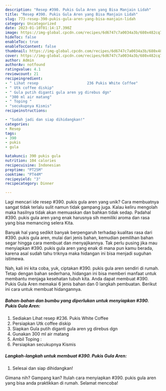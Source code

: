 ```yaml
---
description: "Resep #390. Pukis Gula Aren yang Bisa Manjain Lidah"
title: "Resep #390. Pukis Gula Aren yang Bisa Manjain Lidah"
slug: 773-resep-390-pukis-gula-aren-yang-bisa-manjain-lidah
category: Uncategorized
date: 2023-01-10T01:14:17.390Z
image: https://img-global.cpcdn.com/recipes/6d6747c7a0034a3b/680x482cq70/390-pukis-gula-aren-foto-resep-utama.jpg
hideToc: false
enableToc: true
enableTocContent: false
thumbnail: https://img-global.cpcdn.com/recipes/6d6747c7a0034a3b/680x482cq70/390-pukis-gula-aren-foto-resep-utama.jpg
cover: https://img-global.cpcdn.com/recipes/6d6747c7a0034a3b/680x482cq70/390-pukis-gula-aren-foto-resep-utama.jpg
author: Admin
authorAv: notfound
ratingvalue: 4.1
reviewcount: 21
recipeingredient:
- " Lihat resep                      236 Pukis White Coffee"
- " Utk coffee diskip"
- " Gula putih diganti gula aren yg direbus dgn"
- "300 ml air matang"
- " Toping "
- "secukupnya Kismis"
recipeinstructions:

- "Sudah jadi dan siap dihidangkan!"
categories:
- Resep
tags:
- 390
- pukis
- gula

katakunci: 390 pukis gula 
nutrition: 104 calories
recipecuisine: Indonesian
preptime: "PT25M"
cooktime: "PT44M"
recipeyield: "3"
recipecategory: Dinner

---
```





Lagi mencari ide resep #390. pukis gula aren yang unik? Cara membuatnya sangat tidak terlalu sulit namun tidak gampang juga. Kalau keliru mengolah maka hasilnya tidak akan memuaskan dan bahkan tidak sedap. Padahal #390. pukis gula aren yang enak harusnya sih memiliki aroma dan rasa yang bisa memancing selera Kita.







Banyak hal yang sedikit banyak berpengaruh terhadap kualitas rasa dari #390. pukis gula aren, mulai dari jenis bahan, kemudian pemilihan bahan segar hingga cara membuat dan menyajikannya. Tak perlu pusing jika mau menyiapkan #390. pukis gula aren yang enak di mana pun kamu berada, karena asal sudah tahu triknya maka hidangan ini bisa menjadi suguhan istimewa.






Nah, kali ini kita coba, yuk, ciptakan #390. pukis gula aren sendiri di rumah. Tetap dengan bahan sederhana, hidangan ini bisa memberi manfaat untuk membantu menjaga kesehatan tubuh kita. Anda dapat membuat #390. Pukis Gula Aren memakai 6 jenis bahan dan 0 langkah pembuatan. Berikut ini cara untuk membuat hidangannya.

<!--inarticleads1-->

##### Bahan-bahan dan bumbu yang diperlukan untuk menyiapkan #390. Pukis Gula Aren:

1. Sediakan  Lihat resep                      #236. Pukis White Coffee
1. Persiapkan  Utk coffee diskip
1. Siapkan  Gula putih diganti gula aren yg direbus dgn
1. Gunakan 300 ml air matang
1. Ambil  Toping :
1. Persiapkan secukupnya Kismis




<!--inarticleads2-->

##### Langkah-langkah untuk membuat #390. Pukis Gula Aren:


1. Selesai dan siap dihidangkan!



Gimana nih? Gampang kan? Itulah cara menyiapkan #390. pukis gula aren yang bisa anda praktikkan di rumah. Selamat mencoba!

